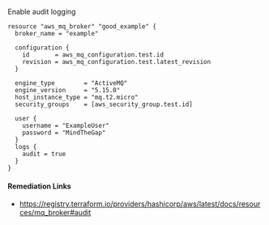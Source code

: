 
Enable audit logging

```hcl
resource "aws_mq_broker" "good_example" {
  broker_name = "example"
  
  configuration {
    id       = aws_mq_configuration.test.id
    revision = aws_mq_configuration.test.latest_revision
  }
  
  engine_type        = "ActiveMQ"
  engine_version     = "5.15.0"
  host_instance_type = "mq.t2.micro"
  security_groups    = [aws_security_group.test.id]
  
  user {
    username = "ExampleUser"
    password = "MindTheGap"
  }
  logs {
    audit = true
  }
}
```

#### Remediation Links
 - https://registry.terraform.io/providers/hashicorp/aws/latest/docs/resources/mq_broker#audit
        